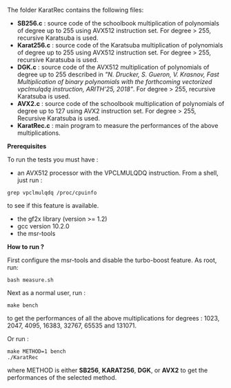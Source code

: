 The folder KaratRec contains the following files:

* **SB256.c** : source code of the schoolbook multiplication of polynomials of degree up to 255 using AVX512 instruction set. For degree > 255, recursive Karatsuba is used.
* **Karat256.c** : source code of the Karatsuba multiplication of polynomials of degree up to 255 using AVX512 instruction set. For degree > 255, recursive Karatsuba is used.
* **DGK.c** : source code of the AVX512 multiplication of polynomials of degree up to 255 described in *"N. Drucker, S. Gueron, V. Krasnov, Fast Multiplication of binary polynomials with the forthcoming vectorized vpclmulqdq instruction, ARITH'25, 2018"*. For degree > 255, recursive Karatsuba is used.
* **AVX2.c** : source code of the schoolbook multiplication of polynomials of degree up to 127 using AVX2 instruction set. For degree > 255, Recursive Karatsuba is used.
* **KaratRec.c** : main program to measure the performances of the above multiplications.

**Prerequisites**

To run the tests you must have :
* an AVX512 processor with the VPCLMULQDQ instruction. From a shell, just run :
```console
grep vpclmulqdq /proc/cpuinfo
``` 
to see if this feature is available.
* the gf2x library (version >= 1.2) 
* gcc version 10.2.0
* the msr-tools

**How to run ?**

First configure the msr-tools and disable the turbo-boost feature. As root, run:
```console
bash measure.sh
```

Next as a normal user, run :

```console
make bench
```

to get the performances of all the above multiplications for degrees : 1023, 2047, 4095, 16383, 32767, 65535 and 131071.

Or run :

```console
make METHOD=1 bench
./KaratRec
```
where METHOD is either **SB256**, **KARAT256**, **DGK**, or **AVX2** to get the performances of the selected method.
 
